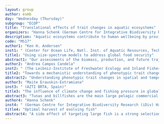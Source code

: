 ```yaml
---
layout: group
author: esmb
day: "Wednesday (Thursday)"
subgroup: "ECOP"
title: "Translational effects of trait changes in aquatic ecosystems"
organizers: "Hanna Schenk (German Centre for Integrative Biodiversity Research (iDiv) Halle-Jena-Leipzig; Leipzig University, Germany), Michael Raatz (Max Planck Institute for Evolutionary Biology, Germany)"
description: "Aquatic ecosystems contribute to human wellbeing by providing food, clean water, economic and recreational benefits. Anthropogenic and environmental changes impact the functioning and output of these ecosystems, often via inducing changes in traits of key species. Overfishing, temperature or acidity changes and landscape transformations are only some of the possible drivers at play. Changes in species’ traits, whether plastic or evolutionary, influence their interactions and population dynamics and thus propagate across trophic levels and scales. Such ecosystem-wide effects, but also the immediate effects on exploitability and usability indicate the far-reaching consequences of trait changes in aquatic ecosystems. Owing to this complexity of ecological, societal and economic feedback, transdisciplinary approaches are necessary to fully understand these dynamics. Tackling problems such as overfishing and biodiversity decline while incorporating stakeholders’ interests requires a translational approach of applying results from basic research to concrete problems and specific case studies. This symposium discusses how modelling can account for these diverse aspects and sheds light on the translational significance of trait changes in aquatic ecosystems."
code: "MS17"
author1: "Ken H. Andersen"
inst1: " (Center for Ocean Life, Natl. Inst. of Aquatic Resources, Technical University of Denmark, Denmark)"
title1: "Using size-spectrum models to address global food security"
abstract1: "Our assessments of the biomass, production, and future trajectory of fish communities on a global scale relies on process-based models calibrated to observations. The scarcity of observations in the vast oceanic regions places a large burden on the quality of the process descriptions that underpins model predictions. Here I review a novel class of trait-based “size spectrum” models that simulate fish communities and their response to fishing. Size spectrum models are based around predator-prey interactions between smaller prey and larger predators. The models resolve the growth of individuals from eggs, with a size of around 1 mg, to the size of adults. All physiological processes are parameterized with respect to the size of individuals. Differences between species are represented by the maximum size, which varies from 1 g for small meso-pelagic fish to 100’s of kg for large pelagic predators like tuna. The models are in the form of coupled partial differential-integro equations that can be solved efficiently with standard techniques. I will show examples of how size spectrum models simulates regional fish communities or the global biogeography of fish biomass, and how they are used for strategic fisheries management and climate change projections."
author2: "Andrea Campos Candela"
inst2: " (The Leibniz-Institute of Freshwater Ecology and Inland Fisheries (IGB), Germany)"
title2: "Towards a mechanistic understanding of phenotypic trait changes, adaptive behaviour and life history based on dynamic energy budgets"
abstract2: "Understanding phenotypic trait changes in spatial and temporal environmental gradients needs understanding the fitness consequences of phenotypic trait variation. This challenge requires connecting behavioural and physiological traits that mediate survivorship and reproductive success with the environmental context. Mechanistic frameworks such as the Dynamic Energy Budget (DEB) theory linking individual internal state dynamics with immediate changes in environmental conditions offer a new perspective to improve such understanding. Drawing on first bioenergetics principles informed by DEB theory, I present a dynamic state-dependent behavioural and life history model to explore the optimal strategies that maximize fitness in ecological contexts varying in food availability and predation risk. Novel contributions of this framework are manifold: 1) I encourage the use of DEB theory in the adaptive context to meet mortality payoff functions integrating ecological extrinsic risks as predation; and, specifically 2) explore the behavioural processes of energy acquisition and the bioenergetics processes of energy mobilization and energy allocation, that 3) together link emerging optimal phenotypic traits with individual internal and external states. Finally, 4) by assuming state-dependent dynamic trade-offs, DEB primary parameters can be dynamic during ontogeny, which breaks down the fixed rules within DEB while opening an interesting research line for future model developments. Results within the exploratory simulated scenarios support that processes related with energy mobilization and allocation can absorb more of the selective pressure driven by the extrinsic risk of mortality, while the process related with energy acquisition strongly correlates with food. I would like to motivate debate about feasible ways of extending this framework, with a physiological and mechanistic-based perspective, to more complex and meaningful scenarios."
author3: "Maite Erauskin-Extramiana"
inst3: " (AZTI BRTA, Spain)"
title3: "The influence of climate change and fishing pressure in global top predator abundance and body size in the future"
abstract3: "Tunas and billfishes are the main large pelagic commercial fished species. Tunas comprised around 5.5 million tonnes and USD 40 billion in 2018, being an economically important contribution to many nations. Tuna stocks are well covered by management assessments which estimate that 13% of the stocks are still overfished and 22% are at intermediate levels. Climate change studies and projections forecast that current global fish catches might decrease by the end of the century. However, there are sparse studies and projection for the higher trophic levels where tunas and billfishes belong. A combined Size-Spectrum and Dynamic Bioclimatic Envelope Model (SS-DBEM) was used to project the effects of climate change and fishing for 19 globally distributed large pelagic fishes under climate change (RCP 2.6 and 8.5) and fishing scenarios (0.8 to 1.2 times Maximum Sustainable Yield, MSY). The results suggest that high trophic level species will be more impacted by climate change than by fishing pressure if kept close to the Maximum Sustainable Yield. Projected impacts trends were more driven by species sizes than by the group they belong to. There are mixed responses of main commercial tuna stocks biomass by RFMOs with projections of decreases up to 43% and increases up to 68% by 2050, whereas some stocks can have higher increases up to 168% by 2100. Furthermore, their size is expected to decrease 15% on average by 2050 and 10% by 2100 except for the yellowfin East Pacific stock. Price and demand are often driven by body size, therefore this can reduce the revenue by the fishing industry due to climate change even in stocks that benefit from an increase of biomass. Industry can adopt adaptation strategies such as increase value of their products through added value processing to increase revenue with the same catches, or reduce fuel consumption and time at sea with higher digitalization and the use of decision support systems to reduce searching time and optimize routes considering environmental conditions, or through certified sustainability actions. Reducing fuel reduction would be also a mitigation measure to climate change since it reduces vessels emissions, i.e. a win-win for industry and the environment."
author4: "Hanna Schenk"
inst4: " (German Centre for Integrative Biodiversity Research (iDiv) Halle-Jena-Leipzig; Leipzig University, Germany)"
title4: "Optimal harvest of evolving fish"
abstract4: "A side effect of targeting large fish is a strong selection pressure on a smaller size at maturation. This has resulted in fisheries-induced evolution of earlier maturation in several fish species. Due to life-history trade-offs fish that mature at a younger age also grow more slowly. The fisheries-induced evolution thus reduces the economic benefits for fisheries, especially as large fish are proportionally more valuable than small fish. We include these processes in an economic-ecological-evolutionary demographic fishery model to study economic implications of fisheries-induced evolution and to derive optimised fishing management strategies. Economic benefits of fishing depend on the size structure of catches, as prices depend on the size of the fish caught. Economic costs of fishing depend on the size of the fish population and the gear. We apply the model to the North Sea cod fishery and find that the optimal fishing strategy is sensitive to discounting. Whereas for a low discount rate the optimal strategy is to rebuild a population structure with late maturation and strong growth the optimal strategy for a high discount rate would not attempt to reverse the fisheries-induced evolution and rather continue to fish on the evolved population."
---
```

